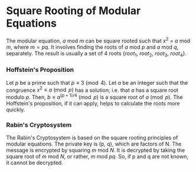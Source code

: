 # Square Rooting of Modular Equations
The modular equation, $a$ mod $m$ can be square rooted such that $x^2$ = $a$ mod $m$, where $m = pq$.
It involves finding the roots of $a$ mod $p$ and $a$ mod $q$, separately. The result is usually a set of 4 roots {$root_1$, $root_2$, $root_3$, $root_4$}.

### Hoffstein's Proposition
Let $p$ be a prime such that $p\equiv 3\pmod{4}$. Let $a$ be an integer such that the congruence $x^2 \equiv a\pmod{p}$ has a solution; i.e. that $a$ has a square root modulo $p$. Then, $b \equiv a^{(p+1)/4}\pmod{p}$ is a square root of $a\pmod{p}$.
The Hoffstein's proposition, if it can apply, helps to calculate the roots more quickly.

### Rabin's Cryptosystem
The Rabin's Cryptosystem is based on the square rooting principles of modular equations.
The private key is (p, q), which are factors of N. The message is encrypted by squaring $m$ mod $N$. It is decrypted by taking the square root of $m$ mod $N$, or rather, $m$ mod $pq$. So, if p and q are not known, it cannot be decrypted.
